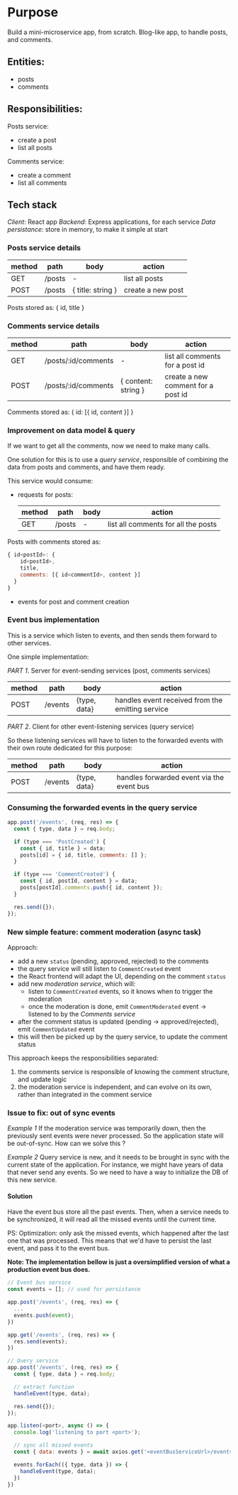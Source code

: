# Purpose

Build a mini-microservice app, from scratch.
Blog-like app, to handle posts, and comments.

## Entities:

- posts
- comments

## Responsibilities:

Posts service:

- create a post
- list all posts

Comments service:

- create a comment
- list all comments

## Tech stack

_Client_: React app
_Backend_: Express applications, for each service
_Data persistance_: store in memory, to make it simple at start

### Posts service details

| method | path   | body              | action            |
| ------ | ------ | ----------------- | ----------------- |
| GET    | /posts | -                 | list all posts    |
| POST   | /posts | { title: string } | create a new post |

Posts stored as: { id<postId>, title }

### Comments service details

| method | path                | body                | action                             |
| ------ | ------------------- | ------------------- | ---------------------------------- |
| GET    | /posts/:id/comments | -                   | list all comments for a post id    |
| POST   | /posts/:id/comments | { content: string } | create a new comment for a post id |

Comments stored as: { id<postId>: [{ id<commentId>, content }] }

### Improvement on data model & query

If we want to get all the comments, now we need to make many calls.

One solution for this is to use a _query service_, responsible of combining the data from posts and comments, and have them ready.

This service would consume:

- requests for posts:

  | method | path   | body | action                              |
  | ------ | ------ | ---- | ----------------------------------- |
  | GET    | /posts | -    | list all comments for all the posts |

Posts with comments stored as:

```js
{ id<postId>: {
    id<postId>,
    title,
    comments: [{ id<commentId>, content }]
  }
}
```

- events for post and comment creation

### Event bus implementation

This is a service which listen to events, and then sends them forward to other services.

One simple implementation:

_PART 1_. Server for event-sending services (post, comments services)

| method | path    | body         | action                                           |
| ------ | ------- | ------------ | ------------------------------------------------ |
| POST   | /events | {type, data} | handles event received from the emitting service |

_PART 2_. Client for other event-listening services (query service)

So these listening services will have to listen to the forwarded events with their own route dedicated for this purpose:

| method | path    | body         | action                                    |
| ------ | ------- | ------------ | ----------------------------------------- |
| POST   | /events | {type, data} | handles forwarded event via the event bus |

### Consuming the forwarded events in the query service

```js
app.post('/events', (req, res) => {
  const { type, data } = req.body;

  if (type === 'PostCreated') {
    const { id, title } = data;
    posts[id] = { id, title, comments: [] };
  }

  if (type === 'CommentCreated') {
    const { id, postId, content } = data;
    posts[postId].comments.push({ id, content });
  }

  res.send({});
});
```

### New simple feature: comment moderation (async task)

Approach:

- add a new `status` (pending, approved, rejected) to the comments
- the query service will still listen to `CommentCreated` event
- the React frontend will adapt the UI, depending on the comment `status`
- add new _moderation service_, which will:
  - listen to `CommentCreated` events, so it knows when to trigger the moderation
  - once the moderation is done, emit `CommentModerated` event -> listened to by the _Comments service_
- after the comment status is updated (pending -> approved/rejected), emit `CommentUpdated` event
- this will then be picked up by the query service, to update the comment status

This approach keeps the responsibilities separated:

1. the comments service is responsible of knowing the comment structure, and update logic
2. the moderation service is independent, and can evolve on its own, rather than integrated in the comment service

### Issue to fix: out of sync events

_Example 1_
If the moderation service was temporarily down, then the previously sent events were never processed. So the application state will be out-of-sync. How can we solve this ?

_Example 2_
Query service is new, and it needs to be brought in sync with the current state of the application. For instance, we might have years of data that never send any events. So we need to have a way to initialize the DB of this new service.

#### Solution

Have the event bus store all the past events. Then, when a service needs to be synchronized, it will read all the missed events until the current time.

PS: Optimization: only ask the missed events, which happened after the last one that was processed. This means that we'd have to persist the last event, and pass it to the event bus.

**Note: The implementation bellow is just a oversimplified version of what a production event bus does.**

```js
// Event bus service
const events = []; // used for persistance

app.post('/events', (req, res) => {
  ...
  events.push(event);
})

app.get('/events', (req, res) => {
  res.send(events);
})

// Query service
app.post('/events', (req, res) => {
  const { type, data } = req.body;

  // extract function
  handleEvent(type, data);

  res.send({});
});

app.listen(<port>, async () => {
  console.log('listening to port <port>');

  // sync all missed events
  const { data: events } = await axios.get('<eventBusServiceUrl>/events');

  events.forEach(({ type, data }) => {
    handleEvent(type, data);
  })
})
```
